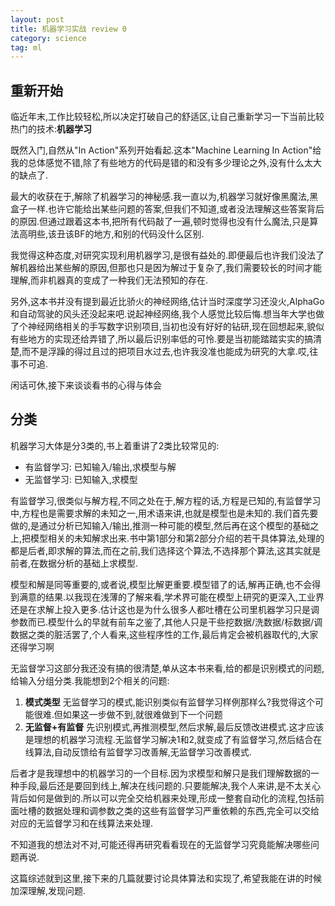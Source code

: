 ```yaml
---
layout: post
title: 机器学习实战 review 0
category: science
tag: ml
---
```


## 重新开始

临近年末,工作比较轻松,所以决定打破自己的舒适区,让自己重新学习一下当前比较热门的技术:**机器学习**

既然入门,自然从"In Action"系列开始看起.这本"Machine Learning In Action"给我的总体感觉不错,除了有些地方的代码是错的和没有多少理论之外,没有什么太大的缺点了.

最大的收获在于,解除了机器学习的神秘感.我一直以为,机器学习就好像黑魔法,黑盒子一样.也许它能给出某些问题的答案,但我们不知道,或者没法理解这些答案背后的原因.但通过跟着这本书,把所有代码敲了一遍,顿时觉得也没有什么魔法,只是算法高明些,该丑该BF的地方,和别的代码没什么区别.

我觉得这种态度,对研究实现利用机器学习,是很有益处的.即便最后也许我们没法了解机器给出某些解的原因,但那也只是因为解过于复杂了,我们需要较长的时间才能理解,而非机器真的变成了一种我们无法预知的存在.

另外,这本书并没有提到最近比骄火的神经网络,估计当时深度学习还没火,AlphaGo和自动驾驶的风头还没起来吧.说起神经网络,我个人感觉比较后悔.想当年大学也做了个神经网络相关的手写数字识别项目,当初也没有好好的钻研,现在回想起来,貌似有些地方的实现还给弄错了,所以最后识别率低的可怜.要是当初能踏踏实实的搞清楚,而不是浮躁的得过且过的把项目水过去,也许我没准也能成为研究的大拿.哎,往事不可追.

闲话可休,接下来谈谈看书的心得与体会

## 分类

机器学习大体是分3类的,书上着重讲了2类比较常见的:

* 有监督学习: 已知输入/输出,求模型与解
* 无监督学习: 已知输入,求模型

有监督学习,很类似与解方程,不同之处在于,解方程的话,方程是已知的,有监督学习中,方程也是需要求解的未知之一,用术语来讲,也就是模型也是未知的.我们首先要做的,是通过分析已知输入/输出,推测一种可能的模型,然后再在这个模型的基础之上,把模型相关的未知解求出来.书中第1部分和第2部分介绍的若干具体算法,处理的都是后者,即求解的算法,而在之前,我们选择这个算法,不选择那个算法,这其实就是前者,在数据分析的基础上求模型.

模型和解是同等重要的,或者说,模型比解更重要.模型错了的话,解再正确,也不会得到满意的结果.以我现在浅薄的了解来看,学术界可能在模型上研究的更深入,工业界还是在求解上投入更多.估计这也是为什么很多人都吐槽在公司里机器学习只是调参数而已.模型什么的早就有前车之鉴了,其他人只是干些挖数据/洗数据/标数据/调数据之类的脏活罢了,个人看来,这些程序性的工作,最后肯定会被机器取代的,大家还得学习啊

无监督学习这部分我还没有搞的很清楚,单从这本书来看,给的都是识别模式的问题,给输入分组分类.我能想到2个相关的问题:

1. **模式类型** 无监督学习的模式,能识别类似有监督学习样例那样么?我觉得这个可能很难.但如果这一步做不到,就很难做到下一个问题
2. **无监督+有监督** 先识别模式,再推测模型,然后求解,最后反馈改进模式.这才应该是理想的机器学习流程.无监督学习解决1和2,就变成了有监督学习,然后结合在线算法,自动反馈给有监督学习改善解,无监督学习改善模式.

后者才是我理想中的机器学习的一个目标.因为求模型和解只是我们理解数据的一种手段,最后还是要回到线上,解决在线问题的.只要能解决,我个人来讲,是不太关心背后如何是做到的.所以可以完全交给机器来处理,形成一整套自动化的流程,包括前面吐槽的数据处理和调参数之类的这些有监督学习严重依赖的东西,完全可以交给对应的无监督学习和在线算法来处理.

不知道我的想法对不对,可能还得再研究看看现在的无监督学习究竟能解决哪些问题再说.

这篇综述就到这里,接下来的几篇就要讨论具体算法和实现了,希望我能在讲的时候加深理解,发现问题.
